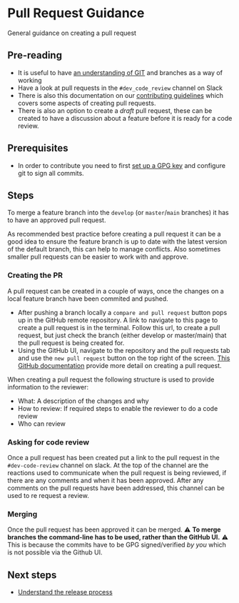 # Pull Request Guidance

General guidance on creating a pull request

## Pre-reading

- It is useful to have [an understanding of GIT](https://git-scm.com/about) and branches as a way of working
- Have a look at pull requests in the `#dev_code_review` channel on Slack
- There is also this documentation on our [contributing guidelines](https://github.com/ONSdigital/dp/blob/main/guides/CONTRIBUTING.md#development-work) which covers some aspects of creating pull requests.
- There is also an option to create a *draft* pull request, these can be created to have a discussion about a feature before it is ready for a code review.

## Prerequisites

- In order to contribute you need to first [set up a GPG key](https://github.com/ONSdigital/dp-operations/blob/main/guides/gpg.md) and configure git to sign all commits.

## Steps

To merge a feature branch into the `develop` (or `master`/`main` branches) it has to have an approved pull request.

As recommended best practice before creating a pull request it can be a good idea to ensure the feature branch is up to date with the latest version of the default branch, this can help to manage conflicts. Also sometimes smaller pull requests can be easier to work with and approve.

### Creating the PR

A pull request can be created in a couple of ways, once the changes on a local feature branch have been commited and pushed.

- After pushing a branch locally a `compare and pull request` button pops up in the GitHub remote repository. A link to navigate to this page to create a pull request is in the terminal. Follow this url, to create a pull request, but just check the branch (either develop or master/main) that the pull request is being created for.
- Using the GitHub UI, navigate to the repository and the pull requests tab and use the `new pull request` button on the top right of the screen. [This GitHub documentation](https://docs.github.com/en/free-pro-team@latest/github/collaborating-with-issues-and-pull-requests/creating-a-pull-request) provide more detail on creating a pull request.

When creating a pull request the following structure is used to provide information to the reviewer:

- What: A description of the changes and why
- How to review: If required steps to enable the reviewer to do a code review
- Who can review

### Asking for code review

Once a pull request has been created put a link to the pull request in the `#dev-code-review` channel on slack. At the top of the channel are the reactions used to communicate when the pull request is being reviewed, if there are any comments and when it has been approved. After any comments on the pull requests have been addressed, this channel can be used to re request a review.

### Merging

Once the pull request has been approved it can be merged. :warning: **To merge branches the command-line has to be used, rather than the GitHub UI.** :warning:
This is because the commits have to be GPG signed/verified *by you* which is not possible via the Github UI.

## Next steps

- [Understand the release process](../../guides/RELEASES.md)
